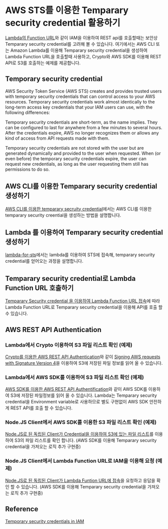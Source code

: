 # AWS STS를 이용한 Temparary security credential 활용하기 

[Lambda의 Function URL](https://aws.amazon.com/ko/about-aws/whats-new/2022/04/aws-lambda-function-urls-built-in-https-endpoints/)와 같이 IAM을 이용하여 REST api를 호출할때는 보안상 Temparary security credential를 고려해 볼 수 있습니다. 여기에서는 AWS CLI 또는 Amazon Lambda를 이용해 Temparary security credential을 생성하여 Lambda Function URL을 호출할때 사용하고, Crypto와 AWS SDK를 이용해 REST API로 S3를 호출하는 예제를 제공합니다.

## Temporary security credential 

AWS Security Token Service (AWS STS) creates and provides trusted users with temporary security credentials that can control access to your AWS resources. Temporary security credentials work almost identically to the long-term access key credentials that your IAM users can use, with the following differences:

Temporary security credentials are short-term, as the name implies. They can be configured to last for anywhere from a few minutes to several hours. After the credentials expire, AWS no longer recognizes them or allows any kind of access from API requests made with them.

Temporary security credentials are not stored with the user but are generated dynamically and provided to the user when requested. When (or even before) the temporary security credentials expire, the user can request new credentials, as long as the user requesting them still has permissions to do so.


## AWS CLI를 이용한 Temparary security credential 생성하기 

[AWS CLI를 이용한 temparary secruity credential](https://github.com/kyopark2014/aws-security-token-service/blob/main/credential-using-aws-cli.md)에서는 AWS CLI를 이용한 temparary security creential을 생성하는 방법을 설명합니다. 

## Lambda 를 이용하여 Temparary security credential 생성하기 

[lambda-for-sts](https://github.com/kyopark2014/aws-security-token-service/tree/main/lambda-for-sts)에서는 lambda를 이용하여 STS에 접속해, temparary security credential를 얻어오는 과정을 설명합니다. 

## Temparary security credential로 Lambda Function URL 호출하기 

[Temparary Security credential 을 이용하여 Lambda Function URL 접속](https://github.com/kyopark2014/aws-security-token-service/blob/main/lambda-invation-using-temp-credential.md)에 따라 Lambda Function URL로 Temparary security credential을 이용해 API를 호출 할 수 있습니다.

## AWS REST API Authentication 

### Lambda에서 Crypto 이용하여 S3 파일 리스트 확인 (예제)

[Crypto를 이용한 AWS REST API Authentication](https://github.com/kyopark2014/aws-security-token-service/tree/main/lambda-for-authentification-request-using-crypto)와 같이 [Signing AWS requests with Signature Version 4](https://docs.aws.amazon.com/general/latest/gr/sigv4_signing.html)을 이용하여 S3에 저장된 파일 정보를 읽어 올 수 있습니다. 

### Lambda에서 AWS SDK를 이용하여 S3 파일 리스트 확인 (예제)

[AWS SDK를 이용한 AWS REST API Authentification](https://github.com/kyopark2014/aws-security-token-service/tree/main/lambda-for-authentification-request-using-sdk)와 같이 AWS SDK를 이용하여 S3에 저장된 파일정보를 읽어 올 수 있습니다. Lambda는 Temparary security credential을 Environment variable로 사용하므로 별도 구현없이 AWS SDK 안전하게 REST API를 호출 할 수 있습니다. 

### Node.JS Client에서 AWS SDK를 이용한 S3 파일 리스트 확인 (예제) 

[Node.JS로 된 독립된 Client가 Credential을 이용하여 S3에 있는 파일 리스트](https://github.com/kyopark2014/aws-security-token-service/blob/main/client-s3get.md)를 이용하여 S3의 파일 리스트를 확인 합니다. (AWS SDK를 이용해 Temparary security credential을 가져오는 로직 추가 구현중)

### Node.JS Client에서 Lambda Function URL로 IAM을 이용해 요청 (예제)

[Node.JS로 된 독립된 Client가 Lambda Funtion URL에 접속](https://github.com/kyopark2014/aws-security-token-service/blob/main/client-url.md)을 요청하고 응답을 확인 할 수 있습니다. (AWS SDK를 이용해 Temparary security credential을 가져오는 로직 추가 구현중)

## Reference

[Temporary security credentials in IAM](https://docs.aws.amazon.com/IAM/latest/UserGuide/id_credentials_temp.html)

